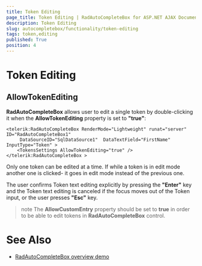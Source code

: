 ```yaml
---
title: Token Editing
page_title: Token Editing | RadAutoCompleteBox for ASP.NET AJAX Documentation
description: Token Editing
slug: autocompletebox/functionality/token-editing
tags: token,editing
published: True
position: 4
---
```


# Token Editing



## AllowTokenEditing

**RadAutoCompleteBox** allows user to edit a single token by double-clicking it when the **AllowTokenEditing** property is set to **"true"**:

````ASPNET
<telerik:RadAutoCompleteBox RenderMode="Lightweight" runat="server" ID="RadAutoCompleteBox1" 
	 DataSourceID="SqlDataSource1"  DataTextField="FirstName" InputType="Token" > 
	<TokensSettings AllowTokenEditing="true" /> 
</telerik:RadAutoCompleteBox > 
````



Only one token can be edited at a time. If while a token is in edit mode another one is clicked- it goes in edit mode instead of the previous one.

The user confirms Token text editing explicitly by pressing the **"Enter"** key and the Token text editing is canceled if the focus moves out of the Token input, or the user presses **"Esc"** key.

>note The **AllowCustomEntry** property should be set to **true** in order to be able to edit tokens in **RadAutoCompleteBox** control.
>


# See Also

 * [RadAutoCompleteBox overview demo](https://demos.telerik.com/aspnet-ajax/autocompletebox/examples/default/defaultcs.aspx)
